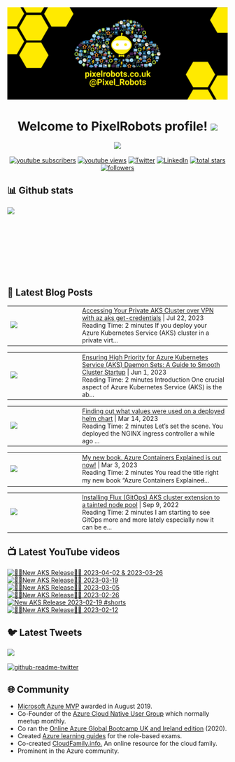 ## [![PixelRobots header](https://github.com/PixelRobots/PixelRobots/blob/master/images/PixelRobots_Desktop_Wallpaper.png?raw=true)](https://pixelrobots.co.uk)

<h1 align="center">
  Welcome to PixelRobots profile!
  <img src="https://media.giphy.com/media/hvRJCLFzcasrR4ia7z/giphy.gif" width="28">
</h1>

<!-- Typing SVG by DenverCoder1 - https://github.com/DenverCoder1/readme-typing-svg -->
<p align="center">
  <a href="https://github.com/DenverCoder1/readme-typing-svg"><img src="https://readme-typing-svg.herokuapp.com/?lines=Azure%20Advocate%20and%20Microsoft%20MVP;Sysadmin%20at%20heart;15%2B%20years%20of%20IT%20experience;Always%20learning%20new%20things&font=roboto&center=true&width=440&height=45&color=ffea00&vCenter=true&size=22"></a>
</p>


<p align="center">
  <a href="https://www.youtube.com/c/pixelrobots?sub_confirmation=1">
    <img alt="youtube subscribers" title="Subscribe to my YouTube channel" src="https://img.shields.io/youtube/channel/subscribers/UCs6gF5L-7iaoHlTDYpAlgsQ?style=for-the-badge&logo=youtube&logoColor=white&link=https://www.youtube.com/c/pixelrobots?sub_confirmation=1"/></a> 
  <a href="https://www.youtube.com/c/pixelrobots?sub_confirmation=1">
    <img alt="youtube views" title="YouTube views" src="https://img.shields.io/youtube/channel/views/UCs6gF5L-7iaoHlTDYpAlgsQ?style=for-the-badge&logo=youtube&logoColor=white&link=https://www.youtube.com/c/pixelrobots?sub_confirmation=1"/></a> 
  <a href="https://twitter.com/pixel_robots?ref_src=twsrc%5Etfw">
    <img alt="Twitter" title="Twitter" src="https://img.shields.io/twitter/follow/pixel_robots?color=lightblue&label=%40pixel_robots&logo=twitter&logoColor=white&style=for-the-badge"></a>
  <a href="https://www.linkedin.com/in/richard-hooper-uk">
    <img alt="LinkedIn" title="LinkedIn" src="https://img.shields.io/badge/-Richard%20Hooper-blue?style=for-the-badge&logo=Linkedin&logoColor=white/"></a>
  <a href="https://github.com/pixelrobots?tab=repositories&sort=stargazers">
    <img alt="total stars" title="Total stars on GitHub" src="https://img.shields.io/github/stars/pixelrobots?logo=github&logoColor=white&style=for-the-badge"/></a>
  <a href="https://github.com/pixelrobots?tab=followers">
    <img alt="followers" title="Follow me on Github" src="https://img.shields.io/github/followers/pixelrobots?style=for-the-badge&logo=github&logoColor=white"/></a>
</p>


## 📊 Github stats
<p >
  <img align="left" src="https://github-readme-stats.vercel.app/api?username=pixelrobots&show_icons=true&bg_color=ffea00&title_color=000000&text_color=000000&icon_color=ff0000&hide_border=true&count_private=true" />
</p>

</br>
</br>
</br>
</br>
</br>
</br>
</br>
</br>
</br>

## 📝 Latest Blog Posts
<!-- BLOG-POST-LIST:START --><table style="width:100%"><tr><td style="width:150px"><a href="https://pixelrobots.co.uk/2023/07/accessing-your-private-aks-cluster-over-vpn-with-az-aks-get-credentials/?utm_source=rss&utm_medium=rss&utm_campaign=accessing-your-private-aks-cluster-over-vpn-with-az-aks-get-credentials"><img width="280px" src="https://pixelrobots.co.uk/wp-content/uploads/2023/07/GitOps-360-×-240-px-4-1.png"></a></td><td><a href="https://pixelrobots.co.uk/2023/07/accessing-your-private-aks-cluster-over-vpn-with-az-aks-get-credentials/?utm_source=rss&utm_medium=rss&utm_campaign=accessing-your-private-aks-cluster-over-vpn-with-az-aks-get-credentials">Accessing Your Private AKS Cluster over VPN with az aks get-credentials</a> | Jul 22, 2023 <br> Reading Time:  2 minutes If you deploy your Azure Kubernetes Service (AKS) cluster in a private virt...</td></tr></table>
<table style="width:100%"><tr><td style="width:150px"><a href="https://pixelrobots.co.uk/2023/06/ensuring-high-priority-for-azure-kubernetes-service-aks-daemon-sets-a-guide-to-smooth-cluster-startup/?utm_source=rss&utm_medium=rss&utm_campaign=ensuring-high-priority-for-azure-kubernetes-service-aks-daemon-sets-a-guide-to-smooth-cluster-startup"><img width="280px" src="https://pixelrobots.co.uk/wp-content/uploads/2023/06/GitOps-360-×-240-px-1.png"></a></td><td><a href="https://pixelrobots.co.uk/2023/06/ensuring-high-priority-for-azure-kubernetes-service-aks-daemon-sets-a-guide-to-smooth-cluster-startup/?utm_source=rss&utm_medium=rss&utm_campaign=ensuring-high-priority-for-azure-kubernetes-service-aks-daemon-sets-a-guide-to-smooth-cluster-startup">Ensuring High Priority for Azure Kubernetes Service (AKS) Daemon Sets: A Guide to Smooth Cluster Startup</a> | Jun 1, 2023 <br> Reading Time:  2 minutes Introduction One crucial aspect of Azure Kubernetes Service (AKS) is the ab...</td></tr></table>
<table style="width:100%"><tr><td style="width:150px"><a href="https://pixelrobots.co.uk/2023/03/finding-out-what-values-were-used-on-a-deployed-helm-chart/?utm_source=rss&utm_medium=rss&utm_campaign=finding-out-what-values-were-used-on-a-deployed-helm-chart"><img width="280px" src="https://pixelrobots.co.uk/wp-content/uploads/2023/03/GitOps-360-×-240-px-3.png"></a></td><td><a href="https://pixelrobots.co.uk/2023/03/finding-out-what-values-were-used-on-a-deployed-helm-chart/?utm_source=rss&utm_medium=rss&utm_campaign=finding-out-what-values-were-used-on-a-deployed-helm-chart">Finding out what values were used on a deployed helm chart</a> | Mar 14, 2023 <br> Reading Time:  2 minutes Let’s set the scene. You deployed the NGINX ingress controller a while ago ...</td></tr></table>
<table style="width:100%"><tr><td style="width:150px"><a href="https://pixelrobots.co.uk/2023/03/my-new-book-azure-containers-explained-is-out-now/?utm_source=rss&utm_medium=rss&utm_campaign=my-new-book-azure-containers-explained-is-out-now"><img width="280px" src="https://pixelrobots.co.uk/wp-content/uploads/2023/03/GitOps-360-×-240-px-2.png"></a></td><td><a href="https://pixelrobots.co.uk/2023/03/my-new-book-azure-containers-explained-is-out-now/?utm_source=rss&utm_medium=rss&utm_campaign=my-new-book-azure-containers-explained-is-out-now">My new book. Azure Containers Explained is out now!</a> | Mar 3, 2023 <br> Reading Time:  2 minutes You read the title right my new book &#8220;Azure Containers Explained&#822...</td></tr></table>
<table style="width:100%"><tr><td style="width:150px"><a href="https://pixelrobots.co.uk/2022/09/installing-flux-gitops-aks-cluster-extension-to-a-tainted-node-pool/?utm_source=rss&utm_medium=rss&utm_campaign=installing-flux-gitops-aks-cluster-extension-to-a-tainted-node-pool"><img width="280px" src="https://pixelrobots.co.uk/wp-content/uploads/2022/09/GitOps-360-×-240-px-1.png"></a></td><td><a href="https://pixelrobots.co.uk/2022/09/installing-flux-gitops-aks-cluster-extension-to-a-tainted-node-pool/?utm_source=rss&utm_medium=rss&utm_campaign=installing-flux-gitops-aks-cluster-extension-to-a-tainted-node-pool">Installing Flux (GitOps) AKS cluster extension to a tainted node pool</a> | Sep 9, 2022 <br> Reading Time:  2 minutes I am starting to see GitOps more and more lately especially now it can be e...</td></tr></table>
<!-- BLOG-POST-LIST:END -->

## 📺 Latest YouTube videos
<!-- BEGIN YOUTUBE-CARDS -->
[![🚨📢New AKS Release📢🚨 2023-04-02 & 2023-03-26](https://ytcards.demolab.com/?id=JZ7A1eZcXLM&title=%F0%9F%9A%A8%F0%9F%93%A2New+AKS+Release%F0%9F%93%A2%F0%9F%9A%A8+2023-04-02+%26+2023-03-26&lang=en&timestamp=1681319768&background_color=%230d1117&title_color=%23ffffff&stats_color=%23dedede&width=250&border_radius=5 "🚨📢New AKS Release📢🚨 2023-04-02 & 2023-03-26")](https://www.youtube.com/watch?v=JZ7A1eZcXLM)
[![🚨📢New AKS Release📢🚨 2023-03-19](https://ytcards.demolab.com/?id=vbJK-_5ZPns&title=%F0%9F%9A%A8%F0%9F%93%A2New+AKS+Release%F0%9F%93%A2%F0%9F%9A%A8+2023-03-19&lang=en&timestamp=1680115411&background_color=%230d1117&title_color=%23ffffff&stats_color=%23dedede&width=250&border_radius=5 "🚨📢New AKS Release📢🚨 2023-03-19")](https://www.youtube.com/watch?v=vbJK-_5ZPns)
[![🚨📢New AKS Release📢🚨 2023-03-05](https://ytcards.demolab.com/?id=P65MP0XRuxI&title=%F0%9F%9A%A8%F0%9F%93%A2New+AKS+Release%F0%9F%93%A2%F0%9F%9A%A8+2023-03-05&lang=en&timestamp=1678955130&background_color=%230d1117&title_color=%23ffffff&stats_color=%23dedede&width=250&border_radius=5 "🚨📢New AKS Release📢🚨 2023-03-05")](https://www.youtube.com/watch?v=P65MP0XRuxI)
[![🚨📢New AKS Release📢🚨 2023-02-26](https://ytcards.demolab.com/?id=W3BUE-uoLRo&title=%F0%9F%9A%A8%F0%9F%93%A2New+AKS+Release%F0%9F%93%A2%F0%9F%9A%A8+2023-02-26&lang=en&timestamp=1677838392&background_color=%230d1117&title_color=%23ffffff&stats_color=%23dedede&width=250&border_radius=5 "🚨📢New AKS Release📢🚨 2023-02-26")](https://www.youtube.com/watch?v=W3BUE-uoLRo)
[![New AKS Release 2023-02-19 #shorts](https://ytcards.demolab.com/?id=E1USlyXcmQ8&title=New+AKS+Release+2023-02-19+%23shorts&lang=en&timestamp=1677421524&background_color=%230d1117&title_color=%23ffffff&stats_color=%23dedede&width=250&border_radius=5 "New AKS Release 2023-02-19 #shorts")](https://www.youtube.com/watch?v=E1USlyXcmQ8)
[![🚨📢New AKS Release📢🚨 2023-02-12](https://ytcards.demolab.com/?id=iBYAUbdsX7w&title=%F0%9F%9A%A8%F0%9F%93%A2New+AKS+Release%F0%9F%93%A2%F0%9F%9A%A8+2023-02-12&lang=en&timestamp=1676967703&background_color=%230d1117&title_color=%23ffffff&stats_color=%23dedede&width=250&border_radius=5 "🚨📢New AKS Release📢🚨 2023-02-12")](https://www.youtube.com/watch?v=iBYAUbdsX7w)
<!-- END YOUTUBE-CARDS -->


## 🐦 Latest Tweets


[<img src="https://img.shields.io/badge/-Follow-blue?style=for-the-badge&logo=twitter&logoColor=white"/>](https://twitter.com/pixel_robots?ref_src=twsrc%5Etfw")


[![github-readme-twitter](https://github-readme-twitter.gazf.vercel.app/api?id=pixel_robots&layout=wide)](https://github.com/gazf/github-readme-twitter)


## :globe_with_meridians: Community
- <a href="https://mvp.microsoft.com/en-us/PublicProfile/5003450?fullName=Richard%20Hooper=1">Microsoft Azure MVP</a> awarded in August 2019.
- Co-Founder of the <a href="https://azurecloudnative.io/">Azure Cloud Native User Group</a> which normally meetup monthly.
- Co ran the <a href="https://www.youtube.com/channel/UC6SpVz6lkAbOjAlvMxL8TmA">Online Azure Global Bootcamp UK and Ireland edition</a> (2020).
- Created <a href="https://github.com/PixelRobots/Azure-Study-Guides">Azure learning guides</a> for the role-based exams.
- Co-created <a href="https://cloudfamily.info/">CloudFamily.info.</a> An online resource for the cloud family.
- Prominent in the Azure community.

<!--
### 💻 Projects
- 


### 📖 Azure Learning Resources
- 

### 📫 Where to find me
- <a href="https://pixelrobots.co.uk">Blog</a>
- <a href="https://twitter.com/Pixel_Robots">Twitter</a>
- <a href="https://www.youtube.com/channel/UCs6gF5L-7iaoHlTDYpAlgsQ/">YouTube</a>
- <a href="https://www.linkedin.com/in/richard-hooper-598a1412/">LinkedIn</a>
-->
